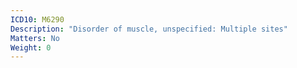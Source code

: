 ```yaml
---
ICD10: M6290
Description: "Disorder of muscle, unspecified: Multiple sites"
Matters: No
Weight: 0
---
```


